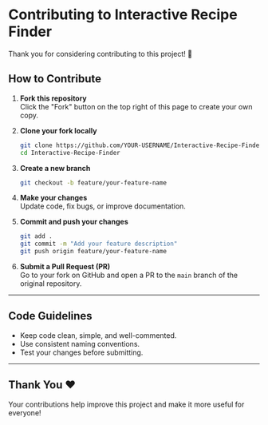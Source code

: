 # Contributing to Interactive Recipe Finder

Thank you for considering contributing to this project! 🎉

## How to Contribute

1. **Fork this repository**  
   Click the "Fork" button on the top right of this page to create your own copy.

2. **Clone your fork locally**
   ```bash
   git clone https://github.com/YOUR-USERNAME/Interactive-Recipe-Finder.git
   cd Interactive-Recipe-Finder
   ```

3. **Create a new branch**
   ```bash
   git checkout -b feature/your-feature-name
   ```

4. **Make your changes**  
   Update code, fix bugs, or improve documentation.

5. **Commit and push your changes**
   ```bash
   git add .
   git commit -m "Add your feature description"
   git push origin feature/your-feature-name
   ```

6. **Submit a Pull Request (PR)**  
   Go to your fork on GitHub and open a PR to the `main` branch of the original repository.

---

## Code Guidelines

- Keep code clean, simple, and well-commented.  
- Use consistent naming conventions.  
- Test your changes before submitting.  

---

## Thank You ❤️

Your contributions help improve this project and make it more useful for everyone!
